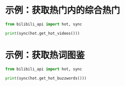 # 示例：获取热门内的综合热门

``` python
from bilibili_api import hot, sync

print(sync(hot.get_hot_videos()))
```

# 示例：获取热词图鉴

``` python
from bilibili_api import hot, sync

print(sync(hot.get_hot_buzzwords()))
```
